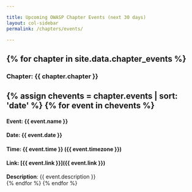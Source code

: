 ```yaml
---

title: Upcoming OWASP Chapter Events (next 30 days)
layout: col-sidebar
permalink: /chapters/events/

---
```


{% for chapter in site.data.chapter_events %}
---
### Chapter: {{ chapter.chapter }}
{% assign chevents = chapter.events | sort: 'date' %} 
{% for event in chevents %}
---
#### Event: {{ event.name }}
#### Date: {{ event.date }}
#### Time: {{ event.time }} ({{ event.timezone }})
#### Link: [{{ event.link }}]({{ event.link }})
<div>
<strong>Description</strong>: {{ event.description }}
</div>
{% endfor %}
{% endfor %}
